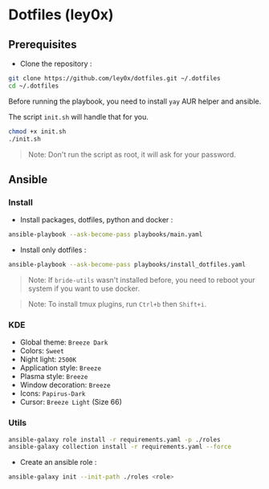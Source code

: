 # Dotfiles (ley0x)

## Prerequisites

- Clone the repository :
```bash
git clone https://github.com/ley0x/dotfiles.git ~/.dotfiles
cd ~/.dotfiles
```

Before running the playbook, you need to install `yay` AUR helper and ansible.

The script `init.sh` will handle that for you.
```bash
chmod +x init.sh
./init.sh
```

> Note: Don't run the script as root, it will ask for your password.
    
## Ansible

### Install

- Install packages, dotfiles, python and docker :
```bash
ansible-playbook --ask-become-pass playbooks/main.yaml
```

- Install only dotfiles :
```bash
ansible-playbook --ask-become-pass playbooks/install_dotfiles.yaml
```

> Note: If `bride-utils` wasn't installed before, you need to reboot your system if you want to use docker.

> Note: To install tmux plugins, run `Ctrl+b` then `Shift+i`.

### KDE

- Global theme: `Breeze Dark`
- Colors: `Sweet`
- Night light: `2500K`
- Application style: `Breeze`
- Plasma style: `Breeze`
- Window decoration: `Breeze`
- Icons: `Papirus-Dark`
- Cursor: `Breeze Light` (Size 66)

### Utils

```bash
ansible-galaxy role install -r requirements.yaml -p ./roles
ansible-galaxy collection install -r requirements.yaml --force
```

- Create an ansible role :
```bash
ansible-galaxy init --init-path ./roles <role>
```

